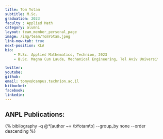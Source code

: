 ```yaml
---
title: Tom Yotam
subtitle: M.Sc. 
graduation: 2023
faculty : Applied Math
category: alumni
layout: team_member_personal_page
image: /img/team/TomYotam.jpeg
link-new-tab: true
next-position: KLA
bio:
    - M.Sc. Applied Mathematics, Technion, 2023
    - B.Sc. Magna Cum Laude, Mechanical Engineering, Tel Aviv University 2017

twitter:
youtube: 
github:
email: tomyo@campus.technion.ac.il
bitbucket: 
facebook: 
linkedin: 
---
```


## ANPL Publications:

{% bibliography -q @*[author ~= \bYotam\b] --group_by none --order descending %}